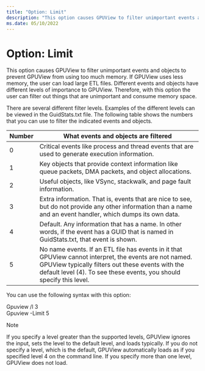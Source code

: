 ```yaml
---
title: "Option: Limit"
description: "This option causes GPUView to filter unimportant events and objects to prevent GPUView from using too much memory."
ms.date: 05/10/2022
---
```


# Option: Limit  

This option causes GPUView to filter unimportant events and objects to prevent GPUView from using too much memory. If GPUView uses less memory, the user can load large ETL files. Different events and objects have different levels of importance to GPUView. Therefore, with this option the user can filter out things that are unimportant and consume memory space.  

There are several different filter levels. Examples of the different levels can be viewed in the GuidStats.txt file. The following table shows the numbers that you can use to filter the indicated events and objects.   

| Number | What events and objects are filtered                                                                                                                                                                                                  |
|--------|---------------------------------------------------------------------------------------------------------------------------------------------------------------------------------------------------------------------------------------|
| 0      | Critical events like process and thread events that are used to generate  execution information.                                                                                                                                      |
| 1      | Key objects that provide context information like queue packets, DMA  packets, and object allocations.                                                                                                                                |
| 2      | Useful objects, like VSync, stackwalk, and page fault information.                                                                                                                                                                    |
| 3      | Extra information. That is, events that are nice to see, but do not provide  any other information than a name and an event handler, which dumps its own  data.                                                                       |
| 4      | Default. Any information that has a name. In other words, if the event has a  GUID that is named in GuidStats.txt, that event is shown.                                                                                               |
| 5      | No name events. If an ETL file has events in it that GPUView cannot  interpret, the events are not named. GPUView typically filters out these events  with the default level (4). To see these events, you should specify this level. |

You can use the following syntax with this option:  

Gpuview /l 3  
Gpuview -Limit 5  

> [!NOTE]
> If you specify a level greater than the supported levels, GPUView ignores the input, sets the level to the default level, and loads typically. If you do not specify a level, which is the default, GPUView automatically loads as if you specified level 4 on the command line. If you specify more than one level, GPUView does not load. 
